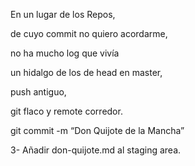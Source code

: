 En un lugar de los Repos,

de cuyo commit no quiero acordarme,

no ha mucho log que vivía

un hidalgo de los de head en master,

push antiguo,

git flaco y remote corredor.

git commit -m “Don Quijote de la Mancha”

3- Añadir don-quijote.md al staging area. 